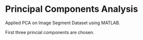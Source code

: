 # Principal Components Analysis

Applied PCA on Image Segment Dataset using MATLAB.

First three princial components are chosen.
